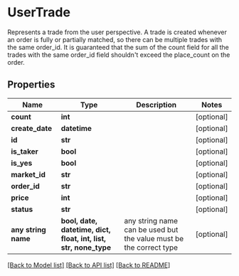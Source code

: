 # UserTrade

Represents a trade from the user perspective.  A trade is created whenever an order is fully or partially matched, so there can be multiple trades with the same order_id. It is guaranteed that the sum of the count field for all the trades with the same order_id field shouldn't exceed the place_count on the order.

## Properties
Name | Type | Description | Notes
------------ | ------------- | ------------- | -------------
**count** | **int** |  | [optional] 
**create_date** | **datetime** |  | [optional] 
**id** | **str** |  | [optional] 
**is_taker** | **bool** |  | [optional] 
**is_yes** | **bool** |  | [optional] 
**market_id** | **str** |  | [optional] 
**order_id** | **str** |  | [optional] 
**price** | **int** |  | [optional] 
**status** | **str** |  | [optional] 
**any string name** | **bool, date, datetime, dict, float, int, list, str, none_type** | any string name can be used but the value must be the correct type | [optional]

[[Back to Model list]](../README.md#documentation-for-models) [[Back to API list]](../README.md#documentation-for-api-endpoints) [[Back to README]](../README.md)


